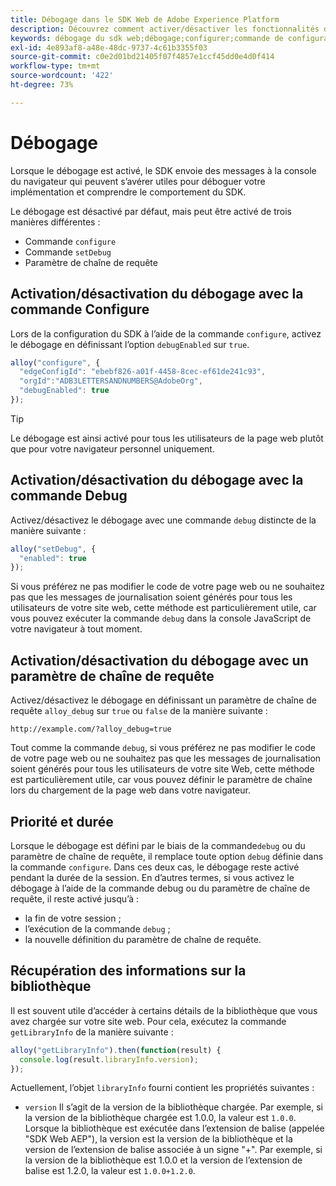 ```yaml
---
title: Débogage dans le SDK Web de Adobe Experience Platform
description: Découvrez comment activer/désactiver les fonctionnalités de débogage dans le SDK Web Experience Platform.
keywords: débogage du sdk web;débogage;configurer;commande de configuration;commande de débogage;edgeConfigId;setDebug;debugEnabled;debug;
exl-id: 4e893af8-a48e-48dc-9737-4c61b3355f03
source-git-commit: c0e2d01bd21405f07f4857e1ccf45dd0e4d0f414
workflow-type: tm+mt
source-wordcount: '422'
ht-degree: 73%

---
```


# Débogage

Lorsque le débogage est activé, le SDK envoie des messages à la console du navigateur qui peuvent s’avérer utiles pour déboguer votre implémentation et comprendre le comportement du SDK.

Le débogage est désactivé par défaut, mais peut être activé de trois manières différentes :

* Commande `configure`
* Commande `setDebug`
* Paramètre de chaîne de requête

## Activation/désactivation du débogage avec la commande Configure

Lors de la configuration du SDK à l’aide de la commande `configure`, activez le débogage en définissant l’option `debugEnabled` sur `true`.

```javascript
alloy("configure", {
  "edgeConfigId": "ebebf826-a01f-4458-8cec-ef61de241c93",
  "orgId":"ADB3LETTERSANDNUMBERS@AdobeOrg",
  "debugEnabled": true
});
```

>[!TIP]
>
>Le débogage est ainsi activé pour tous les utilisateurs de la page web plutôt que pour votre navigateur personnel uniquement.

## Activation/désactivation du débogage avec la commande Debug

Activez/désactivez le débogage avec une commande `debug` distincte de la manière suivante :

```javascript
alloy("setDebug", {
  "enabled": true
});
```

Si vous préférez ne pas modifier le code de votre page web ou ne souhaitez pas que les messages de journalisation soient générés pour tous les utilisateurs de votre site web, cette méthode est particulièrement utile, car vous pouvez exécuter la commande `debug` dans la console JavaScript de votre navigateur à tout moment.

## Activation/désactivation du débogage avec un paramètre de chaîne de requête

Activez/désactivez le débogage en définissant un paramètre de chaîne de requête `alloy_debug` sur `true` ou `false` de la manière suivante :

```HTTP
http://example.com/?alloy_debug=true
```

Tout comme la commande `debug`, si vous préférez ne pas modifier le code de votre page web ou ne souhaitez pas que les messages de journalisation soient générés pour tous les utilisateurs de votre site Web, cette méthode est particulièrement utile, car vous pouvez définir le paramètre de chaîne lors du chargement de la page web dans votre navigateur.

## Priorité et durée

Lorsque le débogage est défini par le biais de la commande`debug` ou du paramètre de chaîne de requête, il remplace toute option `debug` définie dans la commande `configure`. Dans ces deux cas, le débogage reste activé pendant la durée de la session. En d’autres termes, si vous activez le débogage à l’aide de la commande debug ou du paramètre de chaîne de requête, il reste activé jusqu’à :

* la fin de votre session ;
* l’exécution de la commande `debug` ;
* la nouvelle définition du paramètre de chaîne de requête.

## Récupération des informations sur la bibliothèque

Il est souvent utile d’accéder à certains détails de la bibliothèque que vous avez chargée sur votre site web. Pour cela, exécutez la commande `getLibraryInfo` de la manière suivante :

```js
alloy("getLibraryInfo").then(function(result) {
  console.log(result.libraryInfo.version);
});
```

Actuellement, l’objet `libraryInfo` fourni contient les propriétés suivantes :

* `version` Il s’agit de la version de la bibliothèque chargée. Par exemple, si la version de la bibliothèque chargée est 1.0.0, la valeur est `1.0.0`. Lorsque la bibliothèque est exécutée dans l’extension de balise (appelée &quot;SDK Web AEP&quot;), la version est la version de la bibliothèque et la version de l’extension de balise associée à un signe &quot;+&quot;. Par exemple, si la version de la bibliothèque est 1.0.0 et la version de l’extension de balise est 1.2.0, la valeur est `1.0.0+1.2.0`.
